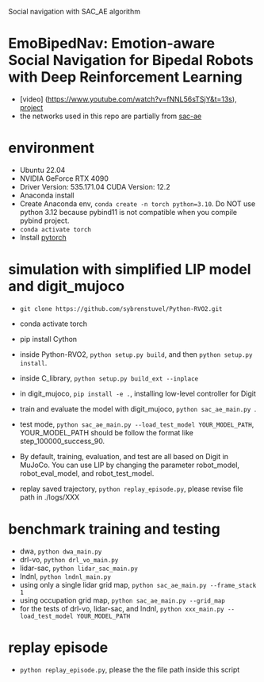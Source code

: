 Social navigation with SAC_AE algorithm
#  EmoBipedNav: Emotion-aware Social Navigation for Bipedal Robots with Deep Reinforcement Learning
- [video] (https://www.youtube.com/watch?v=fNNL56sTSjY&t=13s), [project](https://gatech-lidar.github.io/emobipednav.github.io/)
- the networks used in this repo are partially from [sac-ae](https://github.com/denisyarats/pytorch_sac_ae) 

# environment
- Ubuntu 22.04
- NVIDIA GeForce RTX 4090
- Driver Version: 535.171.04   CUDA Version: 12.2
- Anaconda install
- Create Anaconda env, ```conda create -n torch python=3.10```. Do NOT use python 3.12 because pybind11 is not compatible when you compile pybind project.
- ```conda activate torch```
- Install [pytorch](https://pytorch.org/get-started/locally/)


# simulation with simplified LIP model and digit_mujoco
- ```git clone https://github.com/sybrenstuvel/Python-RVO2.git```
- conda activate torch
- pip install Cython
- inside Python-RVO2, ```python setup.py build```, and then ```python setup.py install```.

- inside C_library, ```python setup.py build_ext --inplace```
- in digit_mujoco, ```pip install -e .```, installing low-level controller for Digit
- train and evaluate the model with digit_mujoco, ```python sac_ae_main.py ```.
- test mode, ```python sac_ae_main.py --load_test_model YOUR_MODEL_PATH```, YOUR_MODEL_PATH should be follow the format like step_100000_success_90.
- By default, training, evaluation, and test are all based on Digit in MuJoCo. You can use LIP by changing the parameter robot_model, robot_eval_model, and robot_test_model.

- replay saved trajectory, ```python replay_episode.py```, please revise file path in ./logs/XXX

# benchmark training and testing
- dwa, ```python dwa_main.py```
- drl-vo, ```python drl_vo_main.py```
- lidar-sac, ```python lidar_sac_main.py```
- lndnl, ```python lndnl_main.py```
- using only a single lidar grid map, ```python sac_ae_main.py --frame_stack 1```
- using occupation grid map, ```python sac_ae_main.py --grid_map```
- for the tests of drl-vo, lidar-sac, and lndnl, ```python xxx_main.py --load_test_model YOUR_MODEL_PATH```

# replay episode
- ```python replay_episode.py```, please the the file path inside this script


